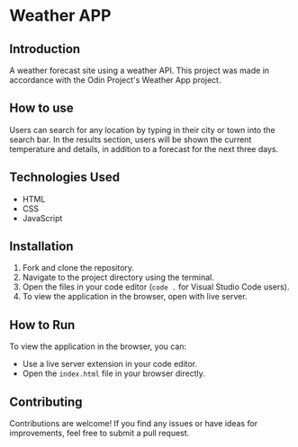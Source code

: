 # Weather APP

## Introduction

A weather forecast site using a weather API. This project was made in accordance with the Odin Project's Weather App project.

## How to use

Users can search for any location by typing in their city or town into the search bar. In the results section, users will be shown the current temperature and details, in addition to a forecast for the next three days.

## Technologies Used

- HTML
- CSS
- JavaScript

## Installation

1. Fork and clone the repository.
2. Navigate to the project directory using the terminal.
3. Open the files in your code editor (`code .` for Visual Studio Code users).
3. To view the application in the browser, open with live server.

## How to Run

To view the application in the browser, you can:

- Use a live server extension in your code editor.
- Open the `index.html` file in your browser directly.

## Contributing

Contributions are welcome! If you find any issues or have ideas for improvements, feel free to submit a pull request.